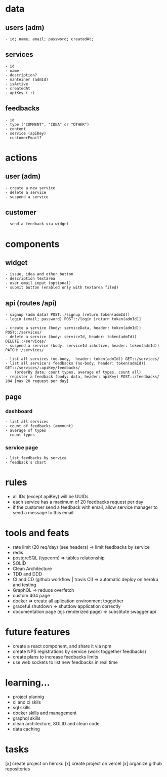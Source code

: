 # data
## users (adm)
	- id; name; email; password; createdAt;

## services
	- id
	- name
	- description?
	- manteiner (admId)
	- isActive
	- createdAt
	- apiKey (_:)
<!-- - allowedURLs  https://dev.mysql.com/doc/refman/5.7/en/json.html -->

## feedbacks
	- id
	- type ("COMMENT", "IDEA" or "OTHER")
	- content
	- service (apiKey)
	- customerEmail?

<!-- ## NPS
	- id
	- service (serviceId)
	- customerEmail?
	- description?
	- rating

### widget
 - 2 tabs
 - 10 stars to fill
 - email input (optional)
 - submit button
 - description textarea (optional)-->

# actions
## user (adm)
	- create a new service
	- delete a service
	- suspend a service

## customer
	- send a feedback via widget

# components
## widget
	- issue, idea and other button
	- description textarea
	- user email input (optional)
	- submit button (enabled only with textarea filed)

## api (routes /api)
	- signup (adm data) POST::/signup [return token(admId)]
	- login (email; password) POST::/login [return token(admId)]

	- create a service (body: serviceData, header: token(admId)) POST::/services/
	- delete a service (body: serviceId, header: token(admId)) DELETE::/services/
	- suspend a service (body: serviceId isActive, header: token(admId)) PATCH::/services/

	- list all services (no-body,  header: token(admId)) GET::/services/
	- list all service's feedbacks (no-body, header: token(admId)) GET::/services/:apiKey/feedbacks/
		(orderBy date; count types, average of types, count all)
	- register a feedback (body: data, header: apiKey) POST::/feedbacks/ 204 [max 20 request per day]
<!-- - list all feedbacks by adm (admId) (orderBy date; count types) -->

## page
### dashboard
	- list all services
	- count of feedbacks (ammount)
	- average of types
	- count types
<!-- - average of NPS feebacks -->

### service page
	- list feedbacks by service
	- feedback's chart

# rules
- all IDs (except apiKey) will be UUIDs
- each service has a maximum of 20 feedbacks request per day
- if the customer send a feedback with email, allow service manager to send a message to this email
<!--  - each service has a maximum of 3 specifics url that can send feedbacks via http (allow CORS for all URLs, create a middleware to interrupt unallowed URL's request) -->

# tools and feats
- rate limit (20 req/day) (see headers) => limit feedbacks by service
- redis
- postgreSQL (typeorm) => tables relationship
- SOLID
- Clean Architecture
- TDD and DDD
- CI and CD (github workflow | travis CI) => automatic deploy on heroku and testing
- GraphQL => reduce overfetch
- custom 404 page
- docker => create all aplication environment toggether
- graceful shutdown => shutdow application correctly
- documentation page (ejs renderized page) => substitute swagger api

# future features
- create a react component, and share it via npm
- create NPS registrations by service (work toggether feedbacks)
- create plans to increase feedbacks limits
- use web sockets to list new feedbacks in real time

# learning...
- project plannig
- ci and ci skils
- sql skills
- docker skills and management
- graphql skills
- clean architecture, SOLID and clean code
- data caching

# tasks
[x] create project on heroku
[x] create project on vercel
[x] organize github repositories

